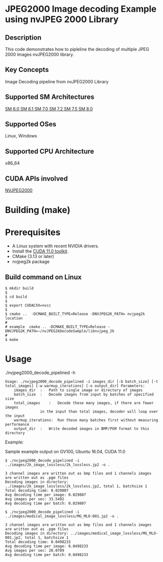 # JPEG2000 Image decoding Example using nvJPEG 2000 Library

## Description

This code demonstrates how to pipleline the decoding of multiple JPEG 2000 images nvJPEG2000 library. 

## Key Concepts

Image Decoding pipeline from nvJPEG2000 Library

## Supported SM Architectures

  [SM 6.0 ](https://developer.nvidia.com/cuda-gpus)  [SM 6.1 ](https://developer.nvidia.com/cuda-gpus)  [SM 7.0 ](https://developer.nvidia.com/cuda-gpus)  [SM 7.2 ](https://developer.nvidia.com/cuda-gpus)  [SM 7.5 ](https://developer.nvidia.com/cuda-gpus) [SM 8.0 ](https://developer.nvidia.com/cuda-gpus)

## Supported OSes

Linux, Windows

## Supported CPU Architecture

x86_64

## CUDA APIs involved

[NVJPEG2000](https://docs.nvidia.com/cuda/nvjpeg2000/index.html)


# Building (make)

# Prerequisites
- A Linux system with recent NVIDIA drivers.
- Install the [CUDA 11.0 toolkit](https://developer.nvidia.com/cuda-downloads).
- CMake (3.13 or later)
- nvjpeg2k package


## Build command on Linux
```
$ mkdir build
$
$ cd build 
$
$ export CUDACXX=nvcc
$
$ cmake ..  -DCMAKE_BUILT_TYPE=Release -DNVJPEG2K_PATH= nvjpeg2k location
#
# example  cmake .. -DCMAKE_BUILT_TYPE=Release -DNVJPEG2K_PATH=~/nvJPEG2kDecodeSample/libnvjpeg_2k
#
$ make
```



# Usage
./nvjpeg2000_decode_pipelined -h

```
Usage: ./nvjpeg2000_decode_pipelined -i images_dir [-b batch_size] [-t total_images] [-w warmup_iterations] [-o output_dir] Parameters: 
	images_dir	:	Path to single image or directory of images
	batch_size	:	Decode images from input by batches of specified size
	total_images	:	Decode these many images, if there are fewer images 
				in the input than total images, decoder will loop over the input
	warmup_iterations:	Run these many batches first without measuring performance
	output_dir	:	Write decoded images in BMP/PGM format to this directory

```
Example:

Sample example output on GV100, Ubuntu 16.04, CUDA 11.0

```
$ ./nvjpeg2000_decode_pipelined -i ../images/2k_image_lossless/2k_lossless.jp2 -o .
```

```
3 channel images are written out as bmp files and 1 channels images are written out as .pgm files
Decoding images in directory: ../images/2k_image_lossless/2k_lossless.jp2, total 1, batchsize 1
Total decoding time: 0.029807
Avg decoding time per image: 0.029807
Avg images per sec: 33.5492
Avg decoding time per batch: 0.029807

```

```
$ ./nvjpeg2000_decode_pipelined -i ../images/medical_image_lossless/MG_MLO-001.jp2 -o .

```

```
3 channel images are written out as bmp files and 1 channels images are written out as .pgm files
Decoding images in directory: ../images/medical_image_lossless/MG_MLO-001.jp2, total 1, batchsize 1
Total decoding time: 0.0498233
Avg decoding time per image: 0.0498233
Avg images per sec: 20.0709
Avg decoding time per batch: 0.0498233

```